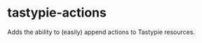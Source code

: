 tastypie-actions
================

Adds the ability to (easily) append actions to Tastypie resources. 
